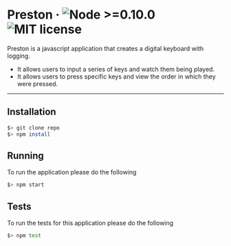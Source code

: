 # Preston &middot; ![Node >=0.10.0](https://img.shields.io/node/v/react.svg) ![MIT license](https://img.shields.io/github/license/ballynmiller/preston.svg)

Preston is a javascript application that creates a digital keyboard with logging. 
* It allows users to input a series of keys and watch them being played.
* It allows users to press specific keys and view the order in which they were pressed.

---

## Installation
```sh
$> git clone repo
$> npm install
```

## Running
To run the application please do the following
```sh
$> npm start
```

## Tests
To run the tests for this application please do the following
```sh
$> npm test
```

